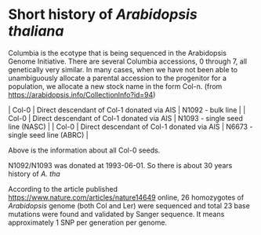 # Short history of *Arabidopsis thaliana*

Columbia is the ecotype that is being sequenced in the Arabidopsis Genome Initiative. There are several Columbia accessions, 0 through 7, all genetically very similar. In many cases, when we have not been able to unambiguously allocate a parental accession to the progenitor for a population, we allocate a new stock name in the form Col-n. (from <https://arabidopsis.info/CollectionInfo?id=94>)

| Col-0 | Direct descendant of Col-1 donated via AIS | N1092 - bulk line |
| Col-0 | Direct descendant of Col-1 donated via AIS | N1093 - single seed line (NASC) |
| Col-0 | Direct descendant of Col-1 donated via AIS | N6673 - single seed line (ABRC) |

Above is the information about all Col-0 seeds.

N1092/N1093 was donated at 1993-06-01. So there is about 30 years history of *A. tha*

According to the article published <https://www.nature.com/articles/nature14649> online, 26 homozygotes of *Arabidopsis* genome (both Col and Ler) were sequenced and total 23 base mutations were found and validated by Sanger sequence. It means approximately 1 SNP per generation per genome.

